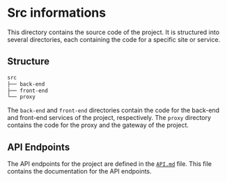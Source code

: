 # Src informations
This directory contains the source code of the project. It is structured into several directories, each containing the code for a specific site or service.

## Structure
```bash
src
├── back-end
├── front-end
└── proxy
```

The `back-end` and `front-end` directories contain the code for the back-end and front-end services of the project, respectively. The `proxy` directory contains the code for the proxy and the gateway of the project.

## API Endpoints

The API endpoints for the project are defined in the [`API.md`](API.md) file. This file contains the documentation for the API endpoints.
